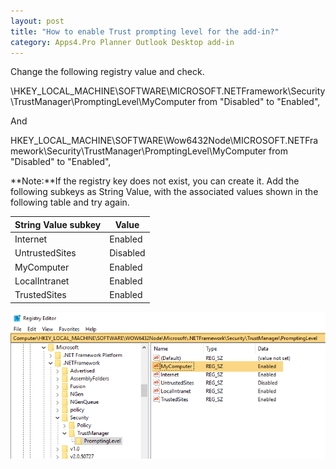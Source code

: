 ```yaml
---
layout: post
title: "How to enable Trust prompting level for the add-in?"
category: Apps4.Pro Planner Outlook Desktop add-in
---
```


Change the following registry value and check.  

 \HKEY_LOCAL_MACHINE\SOFTWARE\MICROSOFT\.NETFramework\Security\TrustManager\PromptingLevel\MyComputer from "Disabled" to "Enabled",  

 And  

HKEY_LOCAL_MACHINE\SOFTWARE\Wow6432Node\MICROSOFT\.NETFramework\Security\TrustManager\PromptingLevel\MyComputer from "Disabled" to "Enabled", 

**Note:**If the registry key does not exist, you can create it. Add the following subkeys as String Value, with the associated values shown in the following table and try again. 
 
| **String Value subkey**   | **Value** |
| -----------------------   | --------- |
| Internet                  | Enabled   | 
| UntrustedSites            | Disabled  |
| MyComputer                | Enabled   |
| LocalIntranet             | Enabled   |
|TrustedSites               | Enabled   |


  ![apps4pro-planner-outlook-desktop-add-in-trust-prompting-level](../assets/images/apps4pro-planner-outlook-desktop-add-in-trust-prompting-level/get-image.png)
